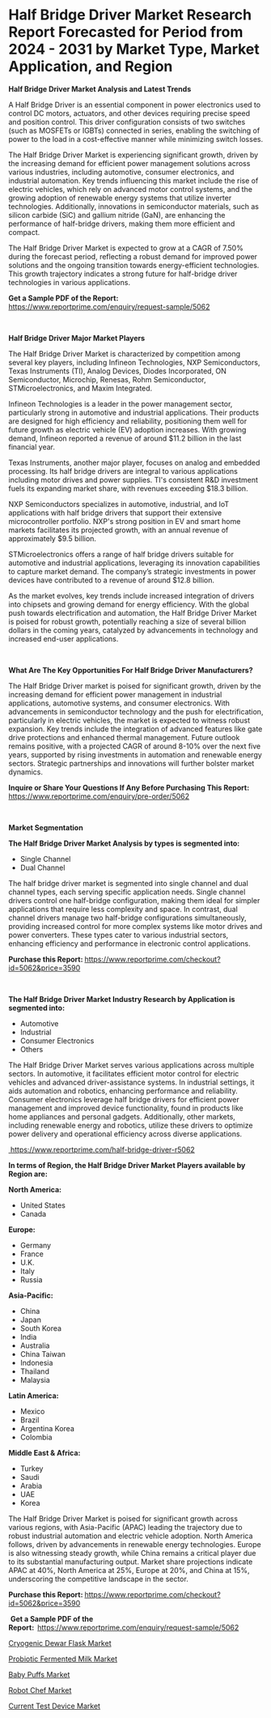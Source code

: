 <p><h1>Half Bridge Driver Market Research Report Forecasted for Period from 2024 -  2031 by Market Type, Market Application, and Region</h1></p><p><strong>Half Bridge Driver Market Analysis and Latest Trends</strong></p>
<p><p>A Half Bridge Driver is an essential component in power electronics used to control DC motors, actuators, and other devices requiring precise speed and position control. This driver configuration consists of two switches (such as MOSFETs or IGBTs) connected in series, enabling the switching of power to the load in a cost-effective manner while minimizing switch losses.</p><p>The Half Bridge Driver Market is experiencing significant growth, driven by the increasing demand for efficient power management solutions across various industries, including automotive, consumer electronics, and industrial automation. Key trends influencing this market include the rise of electric vehicles, which rely on advanced motor control systems, and the growing adoption of renewable energy systems that utilize inverter technologies. Additionally, innovations in semiconductor materials, such as silicon carbide (SiC) and gallium nitride (GaN), are enhancing the performance of half-bridge drivers, making them more efficient and compact.</p><p>The Half Bridge Driver Market is expected to grow at a CAGR of 7.50% during the forecast period, reflecting a robust demand for improved power solutions and the ongoing transition towards energy-efficient technologies. This growth trajectory indicates a strong future for half-bridge driver technologies in various applications.</p></p>
<p><strong>Get a Sample PDF of the Report:&nbsp;</strong> <a href="https://www.reportprime.com/enquiry/request-sample/5062">https://www.reportprime.com/enquiry/request-sample/5062</a></p>
<p>&nbsp;</p>
<p><strong>Half Bridge Driver Major Market Players</strong></p>
<p><p>The Half Bridge Driver Market is characterized by competition among several key players, including Infineon Technologies, NXP Semiconductors, Texas Instruments (TI), Analog Devices, Diodes Incorporated, ON Semiconductor, Microchip, Renesas, Rohm Semiconductor, STMicroelectronics, and Maxim Integrated. </p><p>Infineon Technologies is a leader in the power management sector, particularly strong in automotive and industrial applications. Their products are designed for high efficiency and reliability, positioning them well for future growth as electric vehicle (EV) adoption increases. With growing demand, Infineon reported a revenue of around $11.2 billion in the last financial year.</p><p>Texas Instruments, another major player, focuses on analog and embedded processing. Its half bridge drivers are integral to various applications including motor drives and power supplies. TI's consistent R&D investment fuels its expanding market share, with revenues exceeding $18.3 billion.</p><p>NXP Semiconductors specializes in automotive, industrial, and IoT applications with half bridge drivers that support their extensive microcontroller portfolio. NXP's strong position in EV and smart home markets facilitates its projected growth, with an annual revenue of approximately $9.5 billion.</p><p>STMicroelectronics offers a range of half bridge drivers suitable for automotive and industrial applications, leveraging its innovation capabilities to capture market demand. The company’s strategic investments in power devices have contributed to a revenue of around $12.8 billion.</p><p>As the market evolves, key trends include increased integration of drivers into chipsets and growing demand for energy efficiency. With the global push towards electrification and automation, the Half Bridge Driver Market is poised for robust growth, potentially reaching a size of several billion dollars in the coming years, catalyzed by advancements in technology and increased end-user applications.</p></p>
<p>&nbsp;</p>
<p><strong>What Are The Key Opportunities For Half Bridge Driver Manufacturers?</strong></p>
<p><p>The Half Bridge Driver market is poised for significant growth, driven by the increasing demand for efficient power management in industrial applications, automotive systems, and consumer electronics. With advancements in semiconductor technology and the push for electrification, particularly in electric vehicles, the market is expected to witness robust expansion. Key trends include the integration of advanced features like gate drive protections and enhanced thermal management. Future outlook remains positive, with a projected CAGR of around 8-10% over the next five years, supported by rising investments in automation and renewable energy sectors. Strategic partnerships and innovations will further bolster market dynamics.</p></p>
<p><strong>Inquire or Share Your Questions If Any Before Purchasing This Report:</strong> <a href="https://www.reportprime.com/enquiry/pre-order/5062">https://www.reportprime.com/enquiry/pre-order/5062</a></p>
<p>&nbsp;</p>
<p><strong>Market Segmentation</strong></p>
<p><strong>The Half Bridge Driver Market Analysis by types is segmented into:</strong></p>
<p><ul><li>Single Channel</li><li>Dual Channel</li></ul></p>
<p><p>The half bridge driver market is segmented into single channel and dual channel types, each serving specific application needs. Single channel drivers control one half-bridge configuration, making them ideal for simpler applications that require less complexity and space. In contrast, dual channel drivers manage two half-bridge configurations simultaneously, providing increased control for more complex systems like motor drives and power converters. These types cater to various industrial sectors, enhancing efficiency and performance in electronic control applications.</p></p>
<p><strong>Purchase this Report:&nbsp;</strong><a href="https://www.reportprime.com/checkout?id=5062&price=3590">https://www.reportprime.com/checkout?id=5062&price=3590</a></p>
<p>&nbsp;</p>
<p><strong>The Half Bridge Driver Market Industry Research by Application is segmented into:</strong></p>
<p><ul><li>Automotive</li><li>Industrial</li><li>Consumer Electronics</li><li>Others</li></ul></p>
<p><p>The Half Bridge Driver Market serves various applications across multiple sectors. In automotive, it facilitates efficient motor control for electric vehicles and advanced driver-assistance systems. In industrial settings, it aids automation and robotics, enhancing performance and reliability. Consumer electronics leverage half bridge drivers for efficient power management and improved device functionality, found in products like home appliances and personal gadgets. Additionally, other markets, including renewable energy and robotics, utilize these drivers to optimize power delivery and operational efficiency across diverse applications.</p></p>
<p><a href="https://www.reportprime.com/half-bridge-driver-r5062">&nbsp;https://www.reportprime.com/half-bridge-driver-r5062</a></p>
<p><strong>In terms of Region, the Half Bridge Driver Market Players available by Region are:</strong></p>
<p>
    <p> <strong> North America: </strong>
        <ul>
            <li>United States</li>
            <li>Canada</li>
        </ul>
        </p> 
    <p> <strong> Europe: </strong>
        <ul>
            <li>Germany</li>
            <li>France</li>
            <li>U.K.</li>
            <li>Italy</li>
            <li>Russia</li>
        </ul>
        </p> 
    <p> <strong> Asia-Pacific: </strong>
        <ul>
            <li>China</li>
            <li>Japan</li>
            <li>South Korea</li>
            <li>India</li>
            <li>Australia</li>
            <li>China Taiwan</li>
            <li>Indonesia</li>
            <li>Thailand</li>
            <li>Malaysia</li>
        </ul>
        </p> 
    <p> <strong> Latin America: </strong>
        <ul>
            <li>Mexico</li>
            <li>Brazil</li>
            <li>Argentina Korea</li>
            <li>Colombia</li>
        </ul>
        </p> 
    <p> <strong> Middle East & Africa: </strong>
        <ul>
            <li>Turkey</li>
            <li>Saudi</li>
            <li>Arabia</li>
            <li>UAE</li>
            <li>Korea</li>
        </ul>
    </p>
    </p>
<p><p>The Half Bridge Driver Market is poised for significant growth across various regions, with Asia-Pacific (APAC) leading the trajectory due to robust industrial automation and electric vehicle adoption. North America follows, driven by advancements in renewable energy technologies. Europe is also witnessing steady growth, while China remains a critical player due to its substantial manufacturing output. Market share projections indicate APAC at 40%, North America at 25%, Europe at 20%, and China at 15%, underscoring the competitive landscape in the sector.</p></p>
<p><strong>Purchase this Report: </strong><a href="https://www.reportprime.com/checkout?id=5062&price=3590">https://www.reportprime.com/checkout?id=5062&price=3590</a></p>
<p>&nbsp;<strong>Get a Sample PDF of the Report:&nbsp;&nbsp;</strong><a href="https://www.reportprime.com/enquiry/request-sample/5062">https://www.reportprime.com/enquiry/request-sample/5062</a></p>
<p><strong></strong></p>
<p><p><a href="https://www.linkedin.com/pulse/cryogenic-dewar-flask-market-growth-outlook-from-2024-2031-kkncf?trackingId=7L0D%2FM47RBSAIVUcTKl14Q%3D%3D">Cryogenic Dewar Flask Market</a></p><p><a href="https://issuu.com/reportprime-2/docs/probiotic-fermented-milk-market-siz_bfd21c6c59501a">Probiotic Fermented Milk Market</a></p><p><a href="https://issuu.com/reportprime-2/docs/baby-puffs-market-size-2030.pptx_857bdea42003f0">Baby Puffs Market</a></p><p><a href="https://www.linkedin.com/pulse/robot-chef-market-size-growth-trends-industry-analysis-type-ihc6e?trackingId=NSsdiwB6SMear3sHagIvpg%3D%3D">Robot Chef Market</a></p><p><a href="https://github.com/julyju69/Market-Research-Report-List-5/blob/main/current-test-device-market.md">Current Test Device Market</a></p></p>